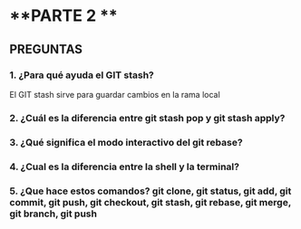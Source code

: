 
# **PARTE 2 **

## **PREGUNTAS**

### **1. ¿Para qué ayuda el GIT stash?**

El GIT stash sirve para guardar cambios en la rama local

### **2. ¿Cuál es la diferencia entre git stash pop y git stash apply?**



### **3. ¿Qué significa el modo interactivo del git rebase?**


### **4. ¿Cual es la diferencia entre la shell y la terminal?**


### **5. ¿Que hace estos comandos? git clone, git status, git add, git commit, git push, git checkout, git stash, git rebase, git merge, git branch, git push**




